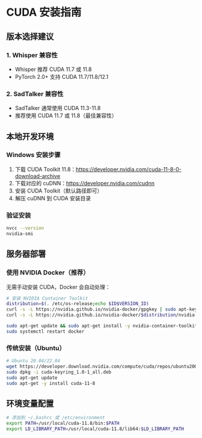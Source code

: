 # CUDA 安装指南

## 版本选择建议

### 1. Whisper 兼容性
- Whisper 推荐 CUDA 11.7 或 11.8
- PyTorch 2.0+ 支持 CUDA 11.7/11.8/12.1

### 2. SadTalker 兼容性
- SadTalker 通常使用 CUDA 11.3-11.8
- 推荐使用 CUDA 11.7 或 11.8（最佳兼容性）

## 本地开发环境

### Windows 安装步骤
1. 下载 CUDA Toolkit 11.8：https://developer.nvidia.com/cuda-11-8-0-download-archive
2. 下载对应的 cuDNN：https://developer.nvidia.com/cudnn
3. 安装 CUDA Toolkit（默认路径即可）
4. 解压 cuDNN 到 CUDA 安装目录

### 验证安装
```bash
nvcc --version
nvidia-smi
```

## 服务器部署

### 使用 NVIDIA Docker（推荐）
无需手动安装 CUDA，Docker 会自动处理：
```bash
# 安装 NVIDIA Container Toolkit
distribution=$(. /etc/os-release;echo $ID$VERSION_ID)
curl -s -L https://nvidia.github.io/nvidia-docker/gpgkey | sudo apt-key add -
curl -s -L https://nvidia.github.io/nvidia-docker/$distribution/nvidia-docker.list | sudo tee /etc/apt/sources.list.d/nvidia-docker.list

sudo apt-get update && sudo apt-get install -y nvidia-container-toolkit
sudo systemctl restart docker
```

### 传统安装（Ubuntu）
```bash
# Ubuntu 20.04/22.04
wget https://developer.download.nvidia.com/compute/cuda/repos/ubuntu2004/x86_64/cuda-keyring_1.0-1_all.deb
sudo dpkg -i cuda-keyring_1.0-1_all.deb
sudo apt-get update
sudo apt-get -y install cuda-11-8
```

## 环境变量配置
```bash
# 添加到 ~/.bashrc 或 /etc/environment
export PATH=/usr/local/cuda-11.8/bin:$PATH
export LD_LIBRARY_PATH=/usr/local/cuda-11.8/lib64:$LD_LIBRARY_PATH
```